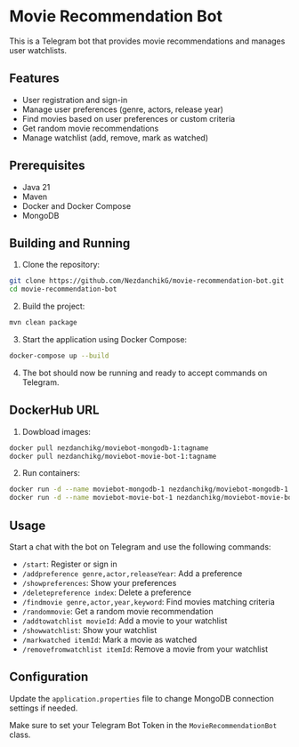 # Movie Recommendation Bot

This is a Telegram bot that provides movie recommendations and manages user watchlists.

## Features

- User registration and sign-in
- Manage user preferences (genre, actors, release year)
- Find movies based on user preferences or custom criteria
- Get random movie recommendations
- Manage watchlist (add, remove, mark as watched)

## Prerequisites

- Java 21
- Maven
- Docker and Docker Compose
- MongoDB

## Building and Running

1. Clone the repository:

```bash
git clone https://github.com/NezdanchikG/movie-recommendation-bot.git
cd movie-recommendation-bot
```

2. Build the project:

```bash
mvn clean package
```

3. Start the application using Docker Compose:

```bash
docker-compose up --build
```

4. The bot should now be running and ready to accept commands on Telegram.

## DockerHub URL
1. Dowbload images:
```bash
docker pull nezdanchikg/moviebot-mongodb-1:tagname
docker pull nezdanchikg/moviebot-movie-bot-1:tagname
```

2. Run containers:
```bash
docker run -d --name moviebot-mongodb-1 nezdanchikg/moviebot-mongodb-1:tagname
docker run -d --name moviebot-movie-bot-1 nezdanchikg/moviebot-movie-bot-1:tagname
```

## Usage

Start a chat with the bot on Telegram and use the following commands:

- `/start`: Register or sign in
- `/addpreference genre,actor,releaseYear`: Add a preference
- `/showpreferences`: Show your preferences
- `/deletepreference index`: Delete a preference
- `/findmovie genre,actor,year,keyword`: Find movies matching criteria
- `/randommovie`: Get a random movie recommendation
- `/addtowatchlist movieId`: Add a movie to your watchlist
- `/showwatchlist`: Show your watchlist
- `/markwatched itemId`: Mark a movie as watched
- `/removefromwatchlist itemId`: Remove a movie from your watchlist

## Configuration

Update the `application.properties` file to change MongoDB connection settings if needed.

Make sure to set your Telegram Bot Token in the `MovieRecommendationBot` class.


